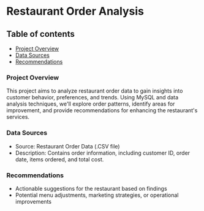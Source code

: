 # Restaurant Order Analysis

## Table of contents
- [Project Overview](#project-overview)
- [Data Sources](#data-sources)
- [Recommendations](#recommendations)
  
### Project Overview
This project aims to analyze restaurant order data to gain insights into customer behavior, preferences, and trends. Using MySQL and data analysis techniques, we'll explore order patterns, identify areas for improvement, and provide recommendations for enhancing the restaurant's services.

### Data Sources
- Source: Restaurant Order Data (.CSV file)
- Description: Contains order information, including customer ID, order date, items ordered, and total cost.

### Recommendations
- Actionable suggestions for the restaurant based on findings
- Potential menu adjustments, marketing strategies, or operational improvements
